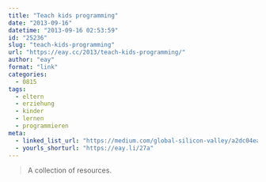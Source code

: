 ```yaml
---
title: "Teach kids programming"
date: "2013-09-16"
datetime: "2013-09-16 02:53:59"
id: "25236"
slug: "teach-kids-programming"
url: "https://eay.cc/2013/teach-kids-programming/"
author: "eay"
format: "link"
categories:
  - 0815
tags:
  - eltern
  - erziehung
  - kinder
  - lernen
  - programmieren
meta:
  - linked_list_url: "https://medium.com/global-silicon-valley/a2dc04ea9529"
  - yourls_shorturl: "https://eay.li/27a"
---
```


> A collection of resources.
